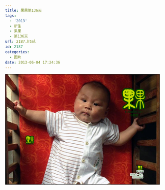 ```yaml
---
title: 果果第136天
tags:
  - '2013'
  - 新生
  - 果果
  - 第136天
url: 2187.html
id: 2187
categories:
  - 图片
date: 2013-06-04 17:24:36
---
```


[![](/images/uploads/2013/06/果果诞生第136天.jpg "果果诞生第136天")](/images/uploads/2013/06/果果诞生第136天.jpg)